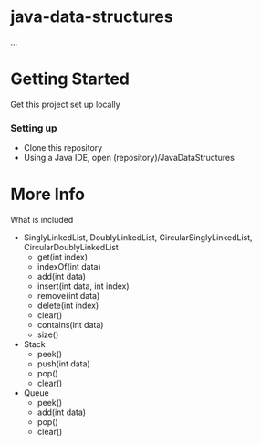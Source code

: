 # java-data-structures
...

# Getting Started
Get this project set up locally
### Setting up
* Clone this repository
* Using a Java IDE, open (repository)/JavaDataStructures

# More Info
What is included

* SinglyLinkedList, DoublyLinkedList, CircularSinglyLinkedList, CircularDoublyLinkedList
  * get(int index)
  * indexOf(int data)
  * add(int data)
  * insert(int data, int index)
  * remove(int data)
  * delete(int index)
  * clear()
  * contains(int data)
  * size()
* Stack
  * peek()
  * push(int data)
  * pop()
  * clear()
* Queue
  * peek()
  * add(int data)
  * pop()
  * clear()
